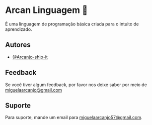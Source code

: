 
# Arcan Linguagem 📜

É uma linguagem de programação básica criada para o intuito de aprendizado.


## Autores

- [@Arcanjo-ship-it](https://www.github.com/Arcanjo-ship-it)


## Feedback

Se você tiver algum feedback, por favor nos deixe saber por meio de miguelaarcanjo@gmail.com


## Suporte

Para suporte, mande um email para miguelaarcanjo57@gmail.com.


